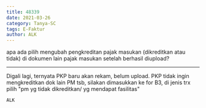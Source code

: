```yaml
---
title: 48339
date: 2021-03-26
category: Tanya-SC
tags: E-Faktur
author: ALK
---
```


apa ada pilih mengubah pengkreditan pajak masukan (dikreditkan atau tidak) di dokumen lain pajak masukan setelah berhasil diupload?

---

Digali lagi, ternyata PKP baru akan rekam, belum upload. PKP tidak ingin mengkreditkan dok lain PM tsb, silakan dimasukkan ke for B3, di jenis trx pilih "pm yg tidak dikreditkan/ yg mendapat fasilitas"

`ALK`
